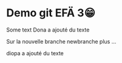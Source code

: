 # Demo git EFÄ 3😁️


Some text
Dona a ajouté du texte

Sur la nouvelle branche newbranche plus ...

diopa a ajouté du texte
